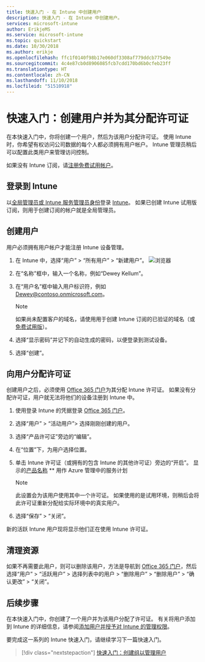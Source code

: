 ```yaml
---
title: 快速入门 - 在 Intune 中创建用户
description: 快速入门 - 在 Intune 中创建用户。
services: microsoft-intune
author: ErikjeMS
ms.service: microsoft-intune
ms.topic: quickstart
ms.date: 10/30/2018
ms.author: erikje
ms.openlocfilehash: ffc1f0140f98b17e060df3308af779ddcb77549e
ms.sourcegitcommit: 4c4e87cb0d8906085fcb7cdd170bd6b0cfeb23ff
ms.translationtype: HT
ms.contentlocale: zh-CN
ms.lasthandoff: 11/10/2018
ms.locfileid: "51510918"
---
```

# <a name="quickstart-create-a-user-and-assign-a-license-to-it"></a>快速入门：创建用户并为其分配许可证

在本快速入门中，你将创建一个用户，然后为该用户分配许可证。 使用 Intune 时，你希望有权访问公司数据的每个人都必须拥有用户帐户。 Intune 管理员稍后可以配置此类用户来管理访问控制。

如果没有 Intune 订阅，请[注册免费试用帐户](free-trial-sign-up.md)。

## <a name="sign-in-to-intune"></a>登录到 Intune

以[全局管理员或 Intune 服务管理员身份](users-add.md#types-of-administrators)登录 [Intune](https://aka.ms/intuneportal)。 如果已创建 Intune 试用版订阅，则用于创建订阅的帐户就是全局管理员。

## <a name="create-a-user"></a>创建用户

用户必须拥有用户帐户才能注册 Intune 设备管理。

1. 在 Intune 中，选择“用户” > “所有用户” > “新建用户”。
![浏览器](media/quickstart-create-user/create-user.png)
2. 在“名称”框中，输入一个名称，例如“Dewey Kellum”。
3. 在“用户名”框中输入用户标识符，例如 Dewey@contoso.onmicrosoft.com。

    > [!NOTE]
    > 如果尚未配置客户的域名，请使用用于创建 Intune 订阅的已验证的域名（或[免费试用版](free-trial-sign-up.md#sign-up-for-a-microsoft-intune-free-trial)）。 

4. 选择“显示密码”并记下的自动生成的密码，以便登录到测试设备。
5. 选择“创建”。

## <a name="assign-a-license-to-the-user"></a>向用户分配许可证

创建用户之后，必须使用 [Office 365 门户](http://go.microsoft.com/fwlink/p/?LinkId=698854)为其分配 Intune 许可证。 如果没有分配许可证，用户就无法将他们的设备注册到 Intune 中。 

1. 使用登录 Intune 的凭据登录 [Office 365 门户](http://go.microsoft.com/fwlink/p/?LinkId=698854)。
2. 选择“用户” > “活动用户”> 选择刚刚创建的用户。
3. 选择“产品许可证”旁边的“编辑”。
4. 在“位置”下，为用户选择位置。
5. 单击 Intune 许可证（或拥有的包含 Intune 的其他许可证）旁边的“开启”。 显示的[产品名称](https://docs.microsoft.com/azure/active-directory/users-groups-roles/licensing-service-plan-reference) ** 用作 Azure 管理中的服务计划 

   > [!NOTE]
   > 此设置会为该用户使用其中一个许可证。 如果使用的是试用环境，则稍后会将此许可证重新分配给实际环境中的真实用户。
6. 选择“保存” > “关闭”。

新的活跃 Intune 用户现将显示他们正在使用 Intune 许可证。

## <a name="clean-up-resources"></a>清理资源

如果不再需要此用户，则可以删除该用户，方法是导航到 [Office 365 门户](http://go.microsoft.com/fwlink/p/?LinkId=698854)，然后选择“用户” > “活跃用户” > 选择列表中的用户 > “删除用户” > “删除用户” > “确认更改” > “关闭”。

## <a name="next-steps"></a>后续步骤

在本快速入门中，你创建了一个用户并为该用户分配了许可证。 有关将用户添加到 Intune 的详细信息，请参阅[添加用户并授予对 Intune 的管理权限](users-add.md)。

要完成这一系列的 Intune 快速入门，请继续学习下一篇快速入门。

> [!div class="nextstepaction"]
> [快速入门：创建组以管理用户](quickstart-create-group.md)
